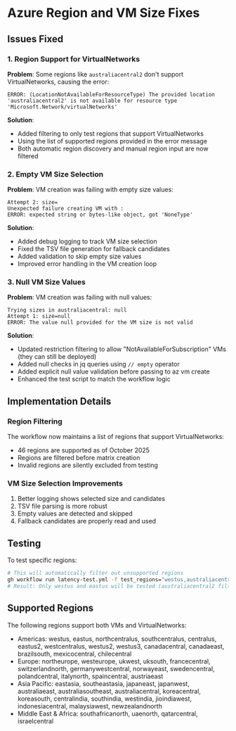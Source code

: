 # Azure Region and VM Size Fixes

## Issues Fixed

### 1. Region Support for VirtualNetworks
**Problem**: Some regions like `australiacentral2` don't support VirtualNetworks, causing the error:
```
ERROR: (LocationNotAvailableForResourceType) The provided location 'australiacentral2' is not available for resource type 'Microsoft.Network/virtualNetworks'
```

**Solution**: 
- Added filtering to only test regions that support VirtualNetworks
- Using the list of supported regions provided in the error message
- Both automatic region discovery and manual region input are now filtered

### 2. Empty VM Size Selection
**Problem**: VM creation was failing with empty size values:
```
Attempt 2: size=
Unexpected failure creating VM with :
ERROR: expected string or bytes-like object, got 'NoneType'
```

**Solution**:
- Added debug logging to track VM size selection
- Fixed the TSV file generation for fallback candidates
- Added validation to skip empty size values
- Improved error handling in the VM creation loop

### 3. Null VM Size Values
**Problem**: VM creation was failing with null values:
```
Trying sizes in australiacentral: null
Attempt 1: size=null
ERROR: The value null provided for the VM size is not valid
```

**Solution**:
- Updated restriction filtering to allow "NotAvailableForSubscription" VMs (they can still be deployed)
- Added null checks in jq queries using `// empty` operator
- Added explicit null value validation before passing to az vm create
- Enhanced the test script to match the workflow logic

## Implementation Details

### Region Filtering
The workflow now maintains a list of regions that support VirtualNetworks:
- 46 regions are supported as of October 2025
- Regions are filtered before matrix creation
- Invalid regions are silently excluded from testing

### VM Size Selection Improvements
1. Better logging shows selected size and candidates
2. TSV file parsing is more robust
3. Empty values are detected and skipped
4. Fallback candidates are properly read and used

## Testing
To test specific regions:
```bash
# This will automatically filter out unsupported regions
gh workflow run latency-test.yml -f test_regions="westus,australiacentral2,eastus"
# Result: Only westus and eastus will be tested (australiacentral2 filtered out)
```

## Supported Regions
The following regions support both VMs and VirtualNetworks:
- Americas: westus, eastus, northcentralus, southcentralus, centralus, eastus2, westcentralus, westus2, westus3, canadacentral, canadaeast, brazilsouth, mexicocentral, chilecentral
- Europe: northeurope, westeurope, ukwest, uksouth, francecentral, switzerlandnorth, germanywestcentral, norwayeast, swedencentral, polandcentral, italynorth, spaincentral, austriaeast
- Asia Pacific: eastasia, southeastasia, japaneast, japanwest, australiaeast, australiasoutheast, australiacentral, koreacentral, koreasouth, centralindia, southindia, westindia, jioindiawest, indonesiacentral, malaysiawest, newzealandnorth
- Middle East & Africa: southafricanorth, uaenorth, qatarcentral, israelcentral
